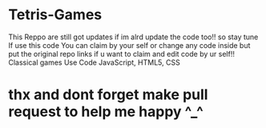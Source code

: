 # Tetris-Games
 This Reppo are still got updates if im alrd update the code too!! so stay tune 
 If use this code You can claim by your self or change any code inside
 but put the original repo links if u want to claim and edit code by ur self!!
Classical games Use Code JavaScript, HTML5, CSS
 
# thx and dont forget make pull request to help me happy ^_^
